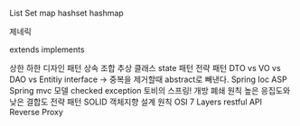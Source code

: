 List Set map hashset hashmap

제네릭

extends implements

<? exteds Animal> 상한
<? super Animal> 하한

디자인 패턴

상속 조합 추상 클래스

state 패턴 전략 패턴

DTO vs VO vs DAO vs Entitiy

interface -> 중복을 제거할때 abstract로 빼낸다.

Spring Ioc ASP

Spring mvc 모델

checked exception

토비의 스프링!
개방 폐쇄 원칙
높은 응집도와 낮은 결합도
전략 패턴
SOLID 객체지향 설계 원칙

OSI 7 Layers

restful API

Reverse Proxy